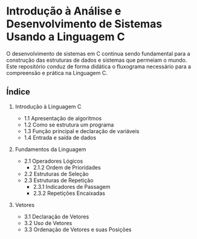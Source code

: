 # Introdução à Análise e Desenvolvimento de Sistemas Usando a Linguagem C
O desenvolvimento de sistemas em C continua sendo fundamental para a construção das estruturas de dados e sistemas que permeiam o mundo. Este repositório conduz de forma didática o fluxograma necessário para a compreensão e prática na Linguagem C. 

## Índice
1. Introdução à Linguagem C
   - 1.1  Apresentação de algoritmos
   - 1.2  Como se estrutura um programa
   - 1.3  Função principal e declaração de variáveis
   - 1.4  Entrada e saída de dados

2.  Fundamentos da Linguagem
    - 2.1  Operadores Lógicos
         - 2.1.2  Ordem de Prioridades
    - 2.2  Estruturas de Seleção
    - 2.3  Estruturas de Repetição
         - 2.3.1  Indicadores de Passagem
         - 2.3.2  Repetições Encaixadas

3.  Vetores
    - 3.1  Declaração de Vetores
    - 3.2  Uso de Vetores
    - 3.3  Ordenação de Vetores e suas Posições
